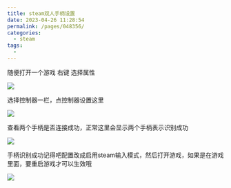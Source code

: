 ```yaml
---
title: steam双人手柄设置
date: 2023-04-26 11:28:54
permalink: /pages/048356/
categories:
  - steam
tags:
  - 
---
```


随便打开一个游戏 右键 选择属性

![](https://api2.mubu.com/v3/document_image/19c9a1a1-3427-44c5-8b0e-b413ee7ee011-2331693.jpg)


选择控制器一栏，点控制器设置这里

![](https://api2.mubu.com/v3/document_image/a6ad89c4-a0e0-4e55-9c19-2d04a5ae42fb-2331693.jpg)


查看两个手柄是否连接成功，正常这里会显示两个手柄表示识别成功

![](https://api2.mubu.com/v3/document_image/76fbf0d3-47b8-482a-a50c-75ad4a6719d2-2331693.jpg)


手柄识别成功记得吧配置改成启用steam输入模式，然后打开游戏，如果是在游戏里面，要重启游戏才可以生效哦

![](https://api2.mubu.com/v3/document_image/b227d6ef-0cb4-429f-b736-b22eeb641d1c-2331693.jpg)


